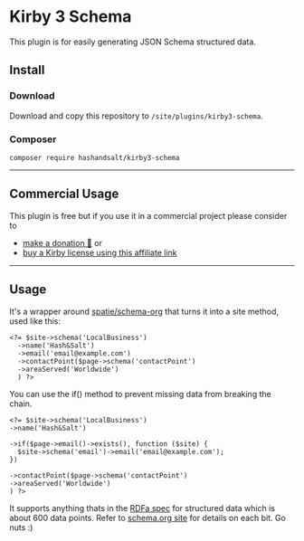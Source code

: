 # Kirby 3 Schema

This plugin is for easily generating JSON Schema structured data.

## Install

### Download

Download and copy this repository to `/site/plugins/kirby3-schema`.

### Composer

```
composer require hashandsalt/kirby3-schema
```

****

## Commercial Usage

This plugin is free but if you use it in a commercial project please consider to
- [make a donation 🍻](https://paypal.me/hashandsalt?locale.x=en_GB) or
- [buy a Kirby license using this affiliate link](https://a.paddle.com/v2/click/1129/36141?link=1170)

****


## Usage

It's a wrapper around [spatie/schema-org](https://github.com/spatie/schema-org) that turns it into a site method, used like this:

```
<?= $site->schema('LocalBusiness')
  ->name('Hash&Salt')
  ->email('email@example.com')
  ->contactPoint($page->schema('contactPoint')
  ->areaServed('Worldwide')
  ) ?>
```

You can use the if() method to prevent missing data from breaking the chain.

```
<?= $site->schema('LocalBusiness')
->name('Hash&Salt')

->if($page->email()->exists(), function ($site) {
  $site->schema('email')->email('email@example.com');
})

->contactPoint($page->schema('contactPoint')
->areaServed('Worldwide')
) ?>
```

It supports anything thats in the [RDFa spec](https://github.com/schemaorg/schemaorg/blob/master/data/schema.rdfa) for structured data which is about 600 data points. Refer to [schema.org site](http://schema.org/docs/schemas.html) for details on each bit. Go nuts :)
